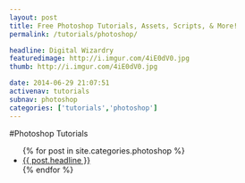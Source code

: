 ```yaml
---
layout: post
title: Free Photoshop Tutorials, Assets, Scripts, & More!
permalink: /tutorials/photoshop/

headline: Digital Wizardry
featuredimage: http://i.imgur.com/4iE0dV0.jpg
thumb: http://i.imgur.com/4iE0dV0.jpg

date: 2014-06-29 21:07:51
activenav: tutorials
subnav: photoshop
categories: ['tutorials','photoshop']
---
```

#Photoshop Tutorials
<ul class="postlist">
	{% for post in site.categories.photoshop %}
		<li class="col-sm-4">
			<div class="pull-left overlayimg" style="background: url({{ post.thumb }}) center center; background-size: cover;">
				<div class="overlaycontainer"><span class="overlaytxt"><a href="{{ site.url }}{{ post.url }}">{{ post.headline }}</a></span></div>
			</div>
		</li>
	{% endfor %}
</ul>
<div class="clearfix"></div>